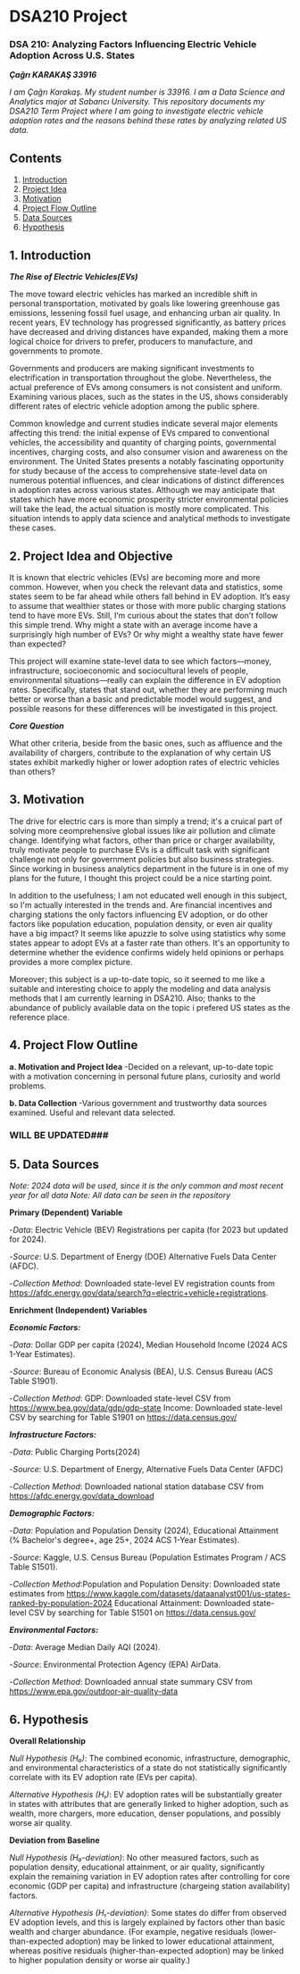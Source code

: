 # DSA210 Project

### DSA 210: Analyzing Factors Influencing Electric Vehicle Adoption Across U.S. States ###
***Çağrı KARAKAŞ 33916***


*I am Çağrı Karakaş. My student number is 33916. I am a Data Science and Analytics major at Sabancı University. This repository documents my DSA210 Term Project where I am going to investigate electric vehicle adoption rates and the reasons behind these rates by analyzing related US data.*



## Contents ##

1) [Introduction](#1-introduction)
2) [Project Idea](#2-project-idea-and-objective)
3) [Motivation](#3-motivation)
4) [Project Flow Outline](#4-project-flow-outline)
5) [Data Sources](#5-data-sources)
6) [Hypothesis](#6-hypothesis)


## 1. Introduction ##

***The Rise of Electric Vehicles(EVs)***

The move toward electric vehicles has marked an incredible shift in personal transportation, motivated by goals like lowering greenhouse gas emissions, lessening fossil fuel usage, and enhancing urban air quality. In recent years, EV technology has progressed significantly, as battery prices have decreased and driving distances have expanded, making them a more logical choice for drivers to prefer, producers to manufacture, and governments to promote.

Governments and producers are making significant investments to electrification in transportation throughout the globe. Nevertheless, the actual preference of EVs among consumers is not consistent and uniform. Examining various places, such as the states in the US, shows considerably different rates of electric vehicle adoption among the public sphere.

Common knowledge and current studies indicate several major elements affecting this trend: the initial expense of EVs cmpared to conventional vehicles, the accessibility and quantity of charging points, governmental incentives, charging costs, and also consumer vision and awareness on the environment. The United States presents a notably fascinating opportunity for study because of the access to comprehensive state-level data on numerous potential influences, and clear indications of distinct differences in adoption rates across various states. Although we may anticipate that states which have more economic prosperity stricter environmental policies will take the lead, the actual situation is mostly more complicated. This situation intends to apply data science and analytical methods to investigate these cases.



## 2. Project Idea and Objective ##

It is known that electric vehicles (EVs) are becoming more and more common. However, when you check the relevant data and statistics, some states seem to be far ahead while others fall behind in EV adoption. It’s easy to assume that wealthier states or those with more public charging stations tend to have more EVs. Still, I’m curious about the states that don’t follow this simple trend. Why might a state with an average income have a surprisingly high number of EVs? Or why might a wealthy state have fewer than expected? 

This project will examine state-level data to see which factors—money, infrastructure, socioeconomic and sociocultural levels of people, environmental situations—really can explain the difference in EV adoption rates. Specifically, states that stand out, whether they are performing much better or worse than a basic and predictable model would suggest, and possible reasons for these differences will be investigated in this project.

***Core Question***

What other criteria, beside from the basic ones, such as affluence and the availability of chargers, contribute to the explanation of why certain US states exhibit markedly higher or lower adoption rates of electric vehicles than others?



## 3. Motivation ##

The drive for electric cars is more than simply a trend; it's a cruical part of solving more ceomprehensive global issues like air pollution and climate change. Identifying what factors, other than price or charger availability, truly motivate people to purchase EVs is a difficult task with significant challenge not only for government policies but also business strategies. Since working in business analytics department in the future is in one of my plans for the future, I thought this project could be a nice starting point.

In addition to the usefulness; I am not educated well enough in this subject, so I'm actually interested in the trends and. Are financial incentives and charging stations the only factors influencing EV adoption, or do other factors like population education, population density, or even air quality have a big impact? It seems like apuzzle to solve using statistics why some states appear to adopt EVs at a faster rate than others. It's an opportunity to determine whether the evidence confirms widely held opinions or perhaps provides a more complex picture.

Moreover; this subject is a up-to-date topic, so it seemed to me like a suitable and interesting choice to apply the modeling and data analysis methods that I am currently learning in DSA210. Also; thanks to the abundance of publicly available data on the topic i prefered US states as the reference place.



## 4. Project Flow Outline ##

**a. Motivation and Project Idea**
  -Decided on a relevant, up-to-date topic with a motivation concerning in personal future plans, curiosity and world problems.

**b. Data Collection**
  -Various government and trustworthy data sources examined. Useful and relevant data selected.
### WILL BE UPDATED###



## 5. Data Sources ##

*Note: 2024 data will be used, since it is the only common and most recent year for all data*
*Note: All data can be seen in the repository*

**Primary (Dependent) Variable**

  -*Data*: Electric Vehicle (BEV) Registrations per capita (for 2023 but updated    for 2024).

  -*Source*: U.S. Department of Energy (DOE) Alternative Fuels Data Center (AFDC).

  -*Collection Method*: Downloaded state-level EV registration counts from 
    https://afdc.energy.gov/data/search?q=electric+vehicle+registrations.

**Enrichment (Independent) Variables**

***Economic Factors:***

  -*Data*: Dollar GDP per capita (2024), Median Household Income (2024 ACS 1-Year Estimates).

  -*Source*: Bureau of Economic Analysis (BEA), U.S. Census Bureau (ACS Table S1901).

  -*Collection Method*: GDP: Downloaded state-level CSV from
   https://www.bea.gov/data/gdp/gdp-state
    Income: Downloaded state-level CSV by searching for Table S1901 on
    https://data.census.gov/

***Infrastructure Factors:***

  -*Data*: Public Charging Ports(2024)

  -*Source*: U.S. Department of Energy, Alternative Fuels Data Center (AFDC)

  -*Collection Method*: Downloaded national station database CSV from
    https://afdc.energy.gov/data_download
   
***Demographic Factors:***

  -*Data*: Population and Population Density (2024), Educational Attainment (% Bachelor's degree+, age 25+, 2024 ACS 1-Year Estimates).

  -*Source*: Kaggle, U.S. Census Bureau (Population Estimates Program / ACS Table S1501).

  -*Collection Method*:Population and Population Density: Downloaded state estimates from
    https://www.kaggle.com/datasets/dataanalyst001/us-states-ranked-by-population-2024
    Educational Attainment: Downloaded state-level CSV by searching for Table S1501 on
    https://data.census.gov/

***Environmental Factors:***

  -*Data*: Average Median Daily AQI (2024).

  -*Source*: Environmental Protection Agency (EPA) AirData.

  -*Collection Method*: Downloaded annual state summary CSV from
    https://www.epa.gov/outdoor-air-quality-data


## 6. Hypothesis ##   

**Overall Relationship**

*Null Hypothesis (H₀)*: The combined economic, infrastructure, demographic, and environmental characteristics of a state do not statistically significantly correlate with its EV adoption rate (EVs per capita).

*Alternative Hypothesis (H₁)*: EV adoption rates will be substantially greater in states with attributes that are generally linked to higher adoption, such as wealth, more chargers, more education, denser populations, and possibly worse air quality.

**Deviation from Baseline**

*Null Hypothesis (H₀-deviation)*: No other measured factors, such as population density, educational attainment, or air quality, significantly explain the remaining variation in EV adoption rates after controlling for core economic (GDP per capita) and infrastructure (chargeing station availability) factors.

*Alternative Hypothesis (H₁-deviation)*: Some states do differ from observed EV adoption levels, and this is largely explained by factors other than basic wealth and charger abundance. (For example, negative residuals (lower-than-expected adoption) may be linked to lower educational attainment, whereas positive residuals (higher-than-expected adoption) may be linked to higher population density or worse air quality.)





    



